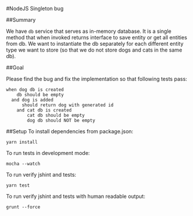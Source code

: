 #NodeJS Singleton bug

##Summary

We have `db` service that serves as in-memory database. It is a single method that when invoked returns interface to save entity or get all entities from db.
We want to instantiate the db separately for each different entity type we want to store (so that we do not store dogs and cats in the same db).

##Goal 

Please find the bug and fix the implementation so that following tests pass:

    when dog db is created
        db should be empty
      and dog is added
          should return dog with generated id
        and cat db is created
            cat db should be empty
            dog db should NOT be empty


##Setup
To install dependencies from package.json:

    yarn install

To run tests in development mode:

    mocha --watch

To run verify jshint and tests:

    yarn test

To run verify jshint and tests with human readable output:

    grunt --force
